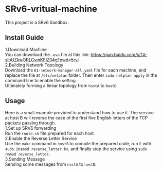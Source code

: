 # SRv6-vritual-machine
This project is a SRv6 Sandbox.
## Install Guide
1.Download Machine  
You can download the `.ova` file at this link: https://pan.baidu.com/s/14-slbUZkwORLGymKFIZ04g?pwd=5ryi  
2.Building Network Topology  
Download the `01-network-manager-all.yaml` file for each machine, and replace the file at `/etc/netplan` folder. Then enter `sudo netplan apply` in the command line to enable the setting.  
Ultimately forming a linear topology from `hostA` to `hostD`  
## Usage  
Here is a small example provided to understand how to use it. The service at host B will reverse the case of the first five English letters of the TCP packets passing through.  
1.Set up SRV6 forwarding  
Run the `route.sh` file prepared for each host.  
2.Enable the Reverse Letter Service  
Use the `make` command in `hostB` to compile the prepared code, run it with `sudo insmod reverse_letter.ko`, and finally stop the service using `sudo rmmod reverse_letter`.  
3.Sending Message  
Sending some messages from `hostA` to `hostD`.
